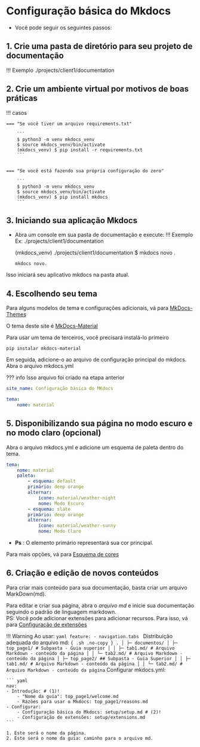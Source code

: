 # Configuração básica do Mkdocs

- Você pode seguir os seguintes passos:

## 1. Crie uma pasta de diretório para seu projeto de documentação
!!! Exemplo
    ./projects/client1/documentation


## 2. Crie um ambiente virtual por motivos de boas práticas

!!! casos

    === "Se você tiver um arquivo requirements.txt"

        ```
        $ python3 -m venv mkdocs_venv
        $ source mkdocs_venv/bin/activate
        (mkdocs_venv) $ pip install -r requirements.txt
        ```
        

    === "Se você está fazendo sua própria configuração do zero"

        ```
        $ python3 -m venv mkdocs_venv
        $ source mkdocs_venv/bin/activate
        (mkdocs_venv) $ pip install mkdocs
        ```

## 3. Iniciando sua aplicação Mkdocs
- Abra um console em sua pasta de documentação e execute:
!!! Exemplo
    Ex: ./projects/client1/documentation

    (mkdocs_venv) ./projects/client1/documentation $ mkdocs novo .

    ```
    mkdocs novo.
    ```
Isso iniciará seu aplicativo mkdocs na pasta atual.

## 4. Escolhendo seu tema

Para alguns modelos de tema e configurações adicionais, vá para [MkDocs-Themes](https://github.com/mkdocs/mkdocs/wiki/MkDocs-Themes)

O tema deste site é [MkDocs-Material](https://squidfunk.github.io/mkdocs-material/)

Para usar um tema de terceiros, você precisará instalá-lo primeiro

```
pip instalar mkdocs-material
```

Em seguida, adicione-o ao arquivo de configuração principal do mkdocs.
Abra o arquivo mkdocs.yml

??? info
    Isso arquivo foi criado na etapa anterior
```yaml
site_name: Configuração básica do MKdocs

tema:
    nome: material
```

## 5. Disponibilizando sua página no modo escuro e no modo claro (opcional)
Abra o arquivo mkdocs.yml e adicione um esquema de paleta dentro do tema.
```yaml
tema:
    nome: material
    paleta:
        - esquema: default
        primário: deep orange
        alternar:
            ícone: material/weather-night
            nome: Modo Escuro
        - esquema: slate
        primário: deep orange
        alternar:
            ícone: material/weather-sunny
            nome: Modo Claro
```
- **Ps** : O elemento primário representará sua cor principal.

Para mais opções, vá para [Esquema de cores](https://squidfunk.github.io/mkdocs-material/setup/change-the-colors/#color-scheme)

## 6. Criação e edição de novos conteúdos

Para criar mais conteúdo para sua documentação, basta criar um arquivo MarkDown(md).

Para editar e criar sua página, abra o *arquivo md* e inicie sua documentação seguindo o padrão de linguagem markdown. <br>
PS: Você pode adicionar extensões para adicionar recursos. Para isso, vá para [Configuração de extensões](./extensions.pt_BR.md)

!!! Warning
    Ao usar:
    ``` yaml
    feature:
        - navigation.tabs 
    ```
    Distribuição adequada do arquivo md:
    ``` { .sh .no-copy }
    .
    │
    ├─ documentos/
    │ ├─ top_page1/ # Subpasta - Guia superior
    │ │ ├─ tab1.md/ # Arquivo Markdown - conteúdo da página
    │ │ └─ tab2.md/ # Arquivo Markdown - conteúdo da página
    │ ├─ top_page2/ ## Subpasta - Guia Superior
    │ │ ├─ tab1.md/ # Arquivo Markdown - conteúdo da página
    │ │ └─ tab2.md/ # Arquivo Markdown - conteúdo da página
    ```
    Configurar mkdocs.yml:

    ``` yaml
    nav:
    - Introdução: # (1)!
        - "Nome da guia": top_page1/welcome.md
        - Razões para usar o Mkdocs: top_page1/reasons.md
    - Configurar:
        - Configuração básica do Mkdocs: setup/setup.md # (2)!
        - Configuração de extensões: setup/extensions.md
    ```

    1. Este será o nome da página.
    2. Este será o nome da guia: caminho para o arquivo md.